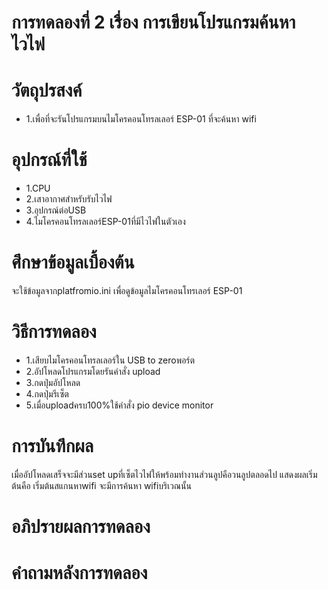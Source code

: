 # การทดลองที่ 2 เรื่อง การเขียนโปรแกรมค้นหาไวไฟ

# วัตถุปรสงค์
* 1.เพื่อที่จะรันโปรแกรมบนไมโครคอนโทรลเลอร์ ESP-01 ที่จะค้นหา wifi

# อุปกรณ์ที่ใช้
* 1.CPU
* 2.เสาอากาศสำหรับรับไวไฟ
* 3.อุปกรณ์ต่อUSB
* 4.ไมโครคอนโทรลเลอร์ESP-01ที่มีไวไฟในตัวเอง

# ศึกษาข้อมูลเบื้องต้น
จะใช้ข้อมูลจากplatfromio.ini เพื่อดูข้อมูลไมโครคอนโทรเลอร์ ESP-01

# วิธีการทดลอง
* 1.เสียบไมโครคอนโทรลเลอร์ใน USB to zeroพอร์ต
* 2.อัปโหลดโปรแกรมโดยรันคำสั่ง upload
* 3.กดปุ่มอัปโหลด
* 4.กดปุ่มรีเซ็ต
* 5.เมื่อuploadครบ100%ใช้คำสั่ง pio device monitor

# การบันทึกผล
เมื่ออัปโหลดเสร็จจะมีส่วนset upที่เซ็ตไวไฟให้พร้อมทำงานส่วนลูปคือวนลูปตลอดไป
แสดงผลเริ่มต้นคือ เริ่มต้นสแกนหาwifi
จะมีการค้นหา wifiบริเวณนั้น

# อภิปรายผลการทดลอง

# คำถามหลังการทดลอง



